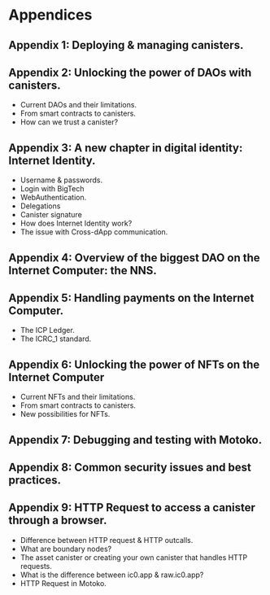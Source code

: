 # Appendices
## Appendix 1: Deploying & managing canisters.
## Appendix 2: Unlocking the power of DAOs with canisters.
- Current DAOs and their limitations.
- From smart contracts to canisters.
- How can we trust a canister?
## Appendix 3: A new chapter in digital identity: Internet Identity.
- Username & passwords.
- Login with BigTech
- WebAuthentication.
- Delegations
- Canister signature
- How does Internet Identity work?
- The issue with Cross-dApp communication.
## Appendix 4: Overview of the biggest DAO on the Internet Computer: the NNS.
## Appendix 5: Handling payments on the Internet Computer.
- The ICP Ledger.
- The ICRC_1 standard.
## Appendix 6: Unlocking the power of NFTs on the Internet Computer
- Current NFTs and their limitations.
- From smart contracts to canisters.
- New possibilities for NFTs.
## Appendix 7: Debugging and testing with Motoko.
## Appendix 8: Common security issues and best practices.

## Appendix 9: HTTP Request to access a canister through a browser.
- Difference between HTTP request & HTTP outcalls.
- What are boundary nodes?
- The asset canister or creating your own canister that handles HTTP requests.
- What is the difference between ic0.app & raw.ic0.app?
- HTTP Request in Motoko.
